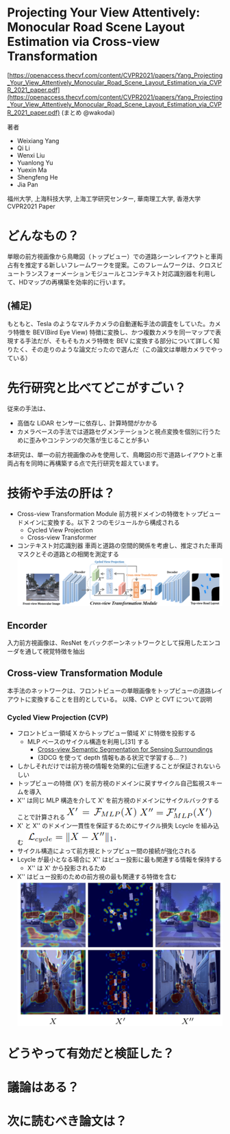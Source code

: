 # Projecting Your View Attentively: Monocular Road Scene Layout Estimation via Cross-view Transformation
[https://openaccess.thecvf.com/content/CVPR2021/papers/Yang_Projecting_Your_View_Attentively_Monocular_Road_Scene_Layout_Estimation_via_CVPR_2021_paper.pdf](https://openaccess.thecvf.com/content/CVPR2021/papers/Yang_Projecting_Your_View_Attentively_Monocular_Road_Scene_Layout_Estimation_via_CVPR_2021_paper.pdf)
(まとめ @wakodai)

著者
* Weixiang Yang
* Qi Li
* Wenxi Liu
* Yuanlong Yu
* Yuexin Ma
* Shengfeng He
* Jia Pan

福州大学, 上海科技大学, 上海工学研究センター, 華南理工大学, 香港大学
CVPR2021 Paper

# どんなもの？
単眼の前方視画像から鳥瞰図（トップビュー）での道路シーンレイアウトと車両占有を推定する新しいフレームワークを提案。このフレームワークは、クロスビュートランスフォーメーションモジュールとコンテキスト対応識別器を利用して、HDマップの再構築を効率的に行います。
## (補足)
もともと、Tesla のようなマルチカメラの自動運転手法の調査をしていた。カメラ特徴を BEV(Bird Eye View) 特徴に変換し、かつ複数カメラを同一マップで表現する手法だが、そもそもカメラ特徴を BEV に変換する部分について詳しく知りたく、その走りのような論文だったので選んだ（この論文は単眼カメラでやっている）

# 先行研究と比べてどこがすごい？
従来の手法は、
- 高価な LiDAR センサーに依存し、計算時間がかかる
- カメラベースの手法では道路セグメンテーションと視点変換を個別に行うために歪みやコンテンツの欠落が生じることが多い

本研究は、単一の前方視画像のみを使用して、鳥瞰図の形で道路レイアウトと車両占有を同時に再構築する点で先行研究を超えています。

# 技術や手法の肝は？

- Cross-view Transformation Module
前方視ドメインの特徴をトップビュードメインに変換する。以下 2 つのモジュールから構成される
  - Cycled View Projection
  - Cross-view Transformer
- コンテキスト対応識別器
車両と道路の空間的関係を考慮し、推定された車両マスクとその道路との相関を測定する
![alt text](Projecting_Your_View_Attentively/2024-05-16_16-41-27.png)
## Encorder
入力前方視画像は、ResNet をバックボーンネットワークとして採用したエンコーダを通して視覚特徴を抽出
## Cross-view Transformation Module
本手法のネットワークは、フロントビューの単眼画像をトップビューの道路レイアウトに変換することを目的としている。
以降、CVP と CVT について説明
### Cycled View Projection (CVP)
- フロントビュー領域 X からトップビュー領域 X' に特徴を投影する
  - MLP ベースのサイクル構造を利用し[31] する
    - [Cross-view Semantic Segmentation for Sensing Surroundings](https://arxiv.org/pdf/1906.03560)
    - (3DCG を使って depth 情報もある状況で学習する...？)
- しかしそれだけでは前方視の情報を効果的に伝達することが保証されないらしい
- トップビューの特徴 (X') を前方視のドメインに戻すサイクル自己監視スキームを導入
- X'' は同じ MLP 構造を介して X' を前方視のドメインにサイクルバックすることで計算される
![alt text](Projecting_Your_View_Attentively/2024-05-16_18-11-29.png)
![alt text](Projecting_Your_View_Attentively/2024-05-16_18-11-52.png)
- X' と X'' のドメイン一貫性を保証するためにサイクル損失 Lcycle を組み込む
![alt text](Projecting_Your_View_Attentively/2024-05-16_18-13-12.png)
- サイクル構造によって前方視とトップビュー間の接続が強化される
- Lcycle が最小となる場合に X'' はビュー投影に最も関連する情報を保持する
  - X'' は X' から投影されるため
- X'' はビュー投影のための前方視の最も関連する特徴を含む
![alt text](Projecting_Your_View_Attentively/2024-05-16_18-23-24.png)

# どうやって有効だと検証した？

# 議論はある？

# 次に読むべき論文は？
